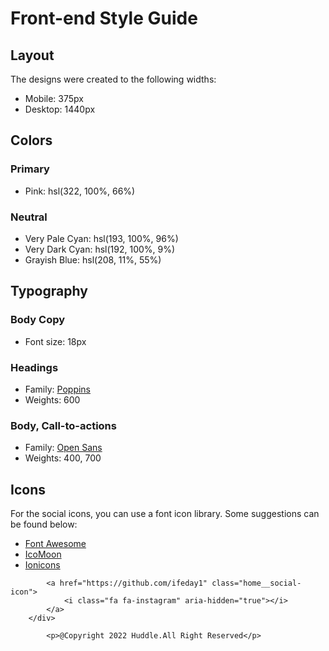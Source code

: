 # Front-end Style Guide

## Layout

The designs were created to the following widths:

- Mobile: 375px
- Desktop: 1440px

## Colors

### Primary

- Pink: hsl(322, 100%, 66%)

### Neutral

- Very Pale Cyan: hsl(193, 100%, 96%)
- Very Dark Cyan: hsl(192, 100%, 9%)
- Grayish Blue: hsl(208, 11%, 55%)

## Typography

### Body Copy

- Font size: 18px

### Headings

- Family: [Poppins](https://fonts.google.com/specimen/Poppins)
- Weights: 600

### Body, Call-to-actions

- Family: [Open Sans](https://fonts.google.com/specimen/Open+Sans)
- Weights: 400, 700

## Icons

For the social icons, you can use a font icon library. Some suggestions can be found below:

- [Font Awesome](https://fontawesome.com/)
- [IcoMoon](https://icomoon.io/)
- [Ionicons](https://ionicons.com/)


 <div>
            <a href="https://www.linkedin.com/in/ifeoluwa-oladeni/"  class="home__social-icon">
                <i class="fa fa-facebook" aria-hidden="true"></i>
            <a href="https://twitter.com/IfeoluwaOladeni?t=LLiahx2C-IL-nV-THcA_dg&s=09"  class="home__social-icon">
                <i class="fa fa-twitter" aria-hidden="true"></i>                    </a>


            <a href="https://github.com/ifeday1" class="home__social-icon">
                <i class="fa fa-instagram" aria-hidden="true"></i>
            </a>
        </div>
  
            <p>@Copyright 2022 Huddle.All Right Reserved</p>
      
